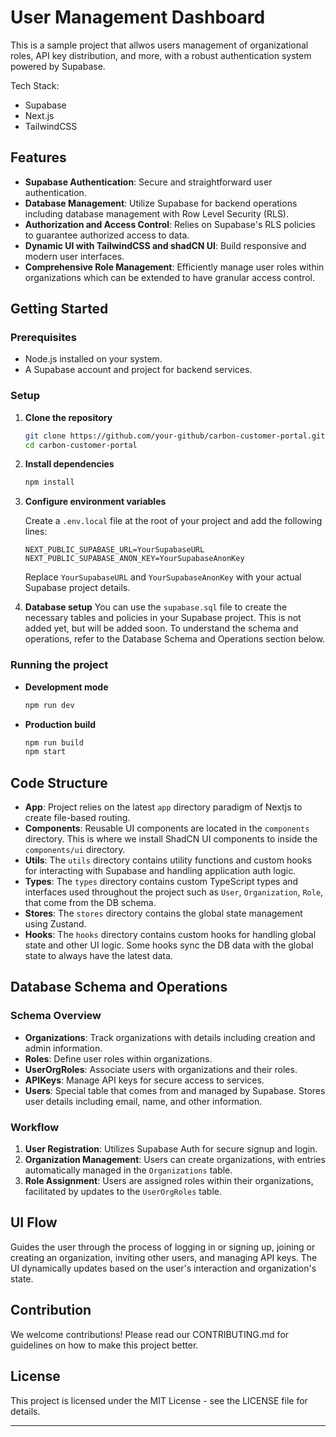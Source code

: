# User Management Dashboard

This is a sample project that allwos users management of organizational roles, API key distribution, and more, with a robust authentication system powered by Supabase.

Tech Stack:

-   Supabase
-   Next.js
-   TailwindCSS

## Features

-   **Supabase Authentication**: Secure and straightforward user authentication.
-   **Database Management**: Utilize Supabase for backend operations including database management with Row Level Security (RLS).
-   **Authorization and Access Control**: Relies on Supabase's RLS policies to guarantee authorized access to data.
-   **Dynamic UI with TailwindCSS and shadCN UI**: Build responsive and modern user interfaces.
-   **Comprehensive Role Management**: Efficiently manage user roles within organizations which can be extended to have granular access control.

## Getting Started

### Prerequisites

-   Node.js installed on your system.
-   A Supabase account and project for backend services.

### Setup

1. **Clone the repository**

    ```bash
    git clone https://github.com/your-github/carbon-customer-portal.git
    cd carbon-customer-portal
    ```

2. **Install dependencies**

    ```bash
    npm install
    ```

3. **Configure environment variables**

    Create a `.env.local` file at the root of your project and add the following lines:

    ```plaintext
    NEXT_PUBLIC_SUPABASE_URL=YourSupabaseURL
    NEXT_PUBLIC_SUPABASE_ANON_KEY=YourSupabaseAnonKey
    ```

    Replace `YourSupabaseURL` and `YourSupabaseAnonKey` with your actual Supabase project details.

4. **Database setup**
   You can use the `supabase.sql` file to create the necessary tables and policies in your Supabase project. This is not added yet, but will be added soon. To understand the schema and operations, refer to the Database Schema and Operations section below.

### Running the project

-   **Development mode**

    ```bash
    npm run dev
    ```

-   **Production build**

    ```bash
    npm run build
    npm start
    ```

## Code Structure

-   **App**: Project relies on the latest `app` directory paradigm of Nextjs to create file-based routing.
-   **Components**: Reusable UI components are located in the `components` directory. This is where we install ShadCN UI components to inside the `components/ui` directory.
-   **Utils**: The `utils` directory contains utility functions and custom hooks for interacting with Supabase and handling application auth logic.
-   **Types**: The `types` directory contains custom TypeScript types and interfaces used throughout the project such as `User`, `Organization`, `Role`, that come from the DB schema.
-   **Stores**: The `stores` directory contains the global state management using Zustand.
-   **Hooks**: The `hooks` directory contains custom hooks for handling global state and other UI logic. Some hooks sync the DB data with the global state to always have the latest data.

## Database Schema and Operations

### Schema Overview

-   **Organizations**: Track organizations with details including creation and admin information.
-   **Roles**: Define user roles within organizations.
-   **UserOrgRoles**: Associate users with organizations and their roles.
-   **APIKeys**: Manage API keys for secure access to services.
-   **Users**: Special table that comes from and managed by Supabase. Stores user details including email, name, and other information.

### Workflow

1. **User Registration**: Utilizes Supabase Auth for secure signup and login.
2. **Organization Management**: Users can create organizations, with entries automatically managed in the `Organizations` table.
3. **Role Assignment**: Users are assigned roles within their organizations, facilitated by updates to the `UserOrgRoles` table.

## UI Flow

Guides the user through the process of logging in or signing up, joining or creating an organization, inviting other users, and managing API keys. The UI dynamically updates based on the user's interaction and organization's state.

## Contribution

We welcome contributions! Please read our CONTRIBUTING.md for guidelines on how to make this project better.

## License

This project is licensed under the MIT License - see the LICENSE file for details.

---
